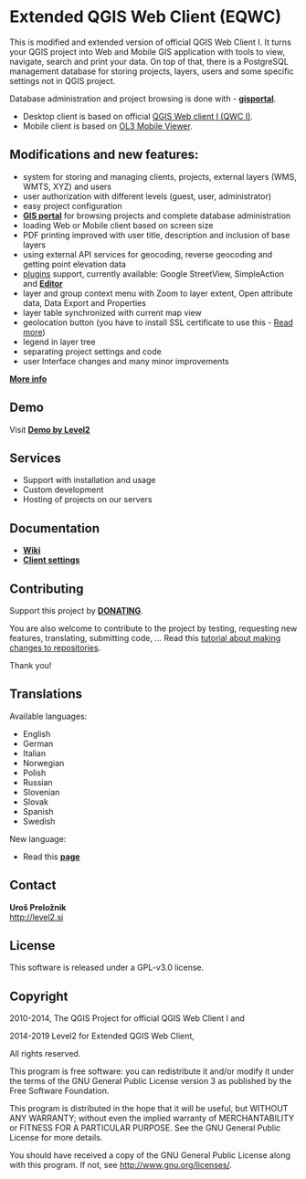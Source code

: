 Extended QGIS Web Client (EQWC)
===============================

This is modified and extended version of official QGIS Web Client I. It turns your QGIS project into Web and Mobile GIS application with tools to view, navigate, search and print your data. On top of that, there is a PostgreSQL management database for storing projects, layers, users and some specific settings not in QGIS project. 

Database administration and project browsing is done with - **[gisportal](https://github.com/uprel/gisportal)**.

* Desktop client is based on official [QGIS Web client I (QWC I)](https://github.com/qgis/QGIS-Web-Client).
* Mobile client is based on [OL3 Mobile Viewer](https://github.com/sourcepole/ol3-mobile-viewer).

## Modifications and new features:
* system for storing and managing clients, projects, external layers (WMS, WMTS, XYZ) and users
* user authorization with different levels (guest, user, administrator)
* easy project configuration
* [**GIS portal**](https://github.com/uprel/gisportal) for browsing projects and complete database administration
* loading Web or Mobile client based on screen size
* PDF printing improved with user title, description and inclusion of base layers 
* using external API services for geocoding, reverse geocoding and getting point elevation data
* [plugins](https://github.com/uprel/gisapp/wiki/8.-Plugins) support, currently available: Google StreetView, SimpleAction and [**Editor**](http://level2.si/product/editor-for-extended-qgis-web-client/)
* layer and group context menu with Zoom to layer extent, Open attribute data, Data Export and Properties
* layer table synchronized with current map view
* geolocation button (you have to install SSL certificate to use this - [Read more](http://level2.si/2017/07/geolocation-using-chrome/))
* legend in layer tree
* separating project settings and code
* user Interface changes and many minor improvements

**[More info](http://level2.si/solutions/gis-clients/)**

## Demo
Visit **<a target="_blank" href="http://test.level2.si">Demo by Level2</a>**

## Services
* Support with installation and usage
* Custom development
* Hosting of projects on our servers

## Documentation
* **[Wiki](../../wiki)**
* **[Client settings](https://test.level2.si/gisapp/docs/Eqwc.settings.html)**

## Contributing

Support this project by [**DONATING**](http://level2.si/product/donation-extended-qgis-web-client/).

You are also welcome to contribute to the project by testing, requesting new features, translating, submitting code, ...
Read this [tutorial about making changes to repositories](https://help.github.com/articles/fork-a-repo/).

Thank you!

## Translations
Available languages:
* English
* German
* Italian
* Norwegian
* Polish
* Russian
* Slovenian
* Slovak
* Spanish
* Swedish

New language:
* Read this **[page](../../wiki/6.-Translations)**


## Contact
**Uroš Preložnik**<br>
http://level2.si

## License
This software is released under a GPL-v3.0 license.

## Copyright 
2010-2014, The QGIS Project for official QGIS Web Client I and

2014-2019 Level2 for Extended QGIS Web Client,

All rights reserved.

This program is free software: you can redistribute it and/or modify
it under the terms of the GNU General Public License version 3 as published by
the Free Software Foundation.

This program is distributed in the hope that it will be useful,
but WITHOUT ANY WARRANTY; without even the implied warranty of
MERCHANTABILITY or FITNESS FOR A PARTICULAR PURPOSE.  See the
GNU General Public License for more details.

You should have received a copy of the GNU General Public License
along with this program.  If not, see <http://www.gnu.org/licenses/>.
